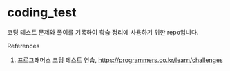 # coding_test

코딩 테스트 문제와 풀이를 기록하여 학습 정리에 사용하기 위한 repo입니다.

References
  1. 프로그래머스 코딩 테스트 연습, https://programmers.co.kr/learn/challenges
